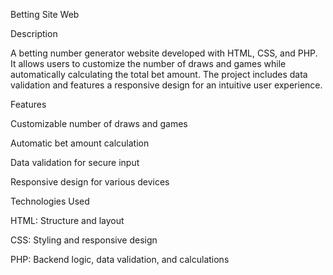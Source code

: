 Betting Site Web

Description

A betting number generator website developed with HTML, CSS, and PHP. It allows users to customize the number of draws and games while automatically calculating the total bet amount. The project includes data validation and features a responsive design for an intuitive user experience.

Features

Customizable number of draws and games

Automatic bet amount calculation

Data validation for secure input

Responsive design for various devices

Technologies Used

HTML: Structure and layout

CSS: Styling and responsive design

PHP: Backend logic, data validation, and calculations
